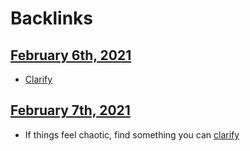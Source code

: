 
# Backlinks
## [February 6th, 2021](<February 6th, 2021.md>)
- [Clarify]([clarify](<clarify.md>))

## [February 7th, 2021](<February 7th, 2021.md>)
- If things feel chaotic, find something you can [clarify](<clarify.md>)

